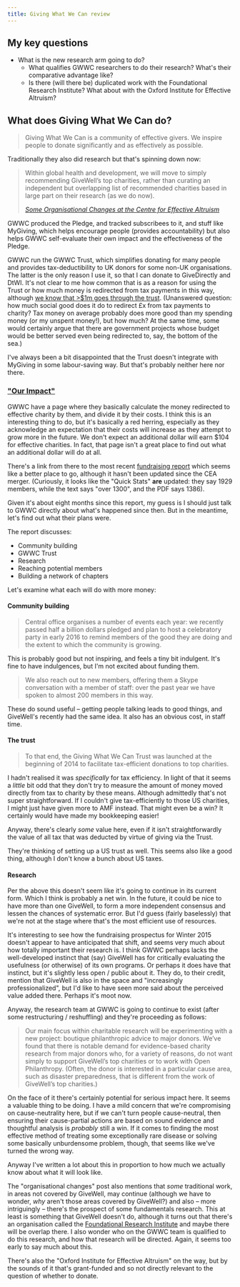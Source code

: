 ```yaml
---
title: Giving What We Can review
---
```

## My key questions

* What is the new research arm going to do?
    * What qualifies GWWC researchers to do their research? What's their 
      comparative advantage like?
    * Is there (will there be) duplicated work with the Foundational 
      Research Institute? What about with the Oxford Institute for 
      Effective Altruism?

## What does Giving What We Can do?

> Giving What We Can is a community of effective givers. We inspire 
> people to donate significantly and as effectively as possible.

Traditionally they also did research but that's spinning down now:

> Within global health and development, we will move to simply 
> recommending GiveWell’s top charities, rather than curating an 
> independent but overlapping list of recommended charities based in 
> large part on their research (as we do now).
> 
> [*Some Organisational Changes at the Centre for Effective Altruism*](http://effective-altruism.com/ea/zn/some_organisational_changes_at_the_centre_for/)

GWWC produced the Pledge, and tracked subscribees to it, and stuff like 
MyGiving, which helps encourage people (provides accountability) but 
also helps GWWC self-evaluate their own impact and the effectiveness of 
the Pledge.

GWWC run the GWWC Trust, which simplifies donating for many people and 
provides tax-deductibility to UK donors for some non-UK organisations. 
The latter is the only reason I use it, so that I can donate to 
GiveDirectly and DtWI. It's not clear to me how common that is as a 
reason for using the Trust or how much money is redirected from tax 
payments in this way, although [we know that &gt;$1m goes through the 
trust](https://www.givingwhatwecan.org/fundraising/#what-we-do-trust). 
(Unanswered question: how much social good does it do to redirect £x 
from tax payments to charity? Tax money on average probably does more 
good than my spending money (or my unspent money!), but how much? At the 
same time, some would certainly argue that there are government projects 
whose budget would be better served even being redirected to, say, the 
bottom of the sea.)

I've always been a bit disappointed that the Trust doesn't integrate 
with MyGiving in some labour-saving way. But that's probably neither 
here nor there.

### ["Our Impact"](https://www.givingwhatwecan.org/impact/)

GWWC have a page where they basically calculate the money redirected to 
effective charity by them, and divide it by their costs. I think this is 
an interesting thing to do, but it's basically a red herring, especially 
as they acknowledge an expectation that their costs will increase as 
they attempt to grow more in the future. We don't expect an additional 
dollar will earn $104 for effective charities. In fact, that page isn't 
a great place to find out what an additional dollar will do at all.

There's a link from there to the most recent [fundraising 
report](https://www.givingwhatwecan.org/fundraising) which seems like a 
better place to go, although it hasn't been updated since the CEA 
merger. (Curiously, it looks like the "Quick Stats" **are** updated: 
they say 1929 members, while the text says "over 1300", and the PDF says 
1386).

Given it's about eight months since this report, my guess is I should 
just talk to GWWC directly about what's happened since then. But in the 
meantime, let's find out what their plans were.

The report discusses:

* Community building
* GWWC Trust
* Research
* Reaching potential members
* Building a network of chapters

Let's examine what each will do with more money:

#### Community building

> Central office organises a number of events each year: we recently 
> passed half a billion dollars pledged and plan to host a celebratory 
> party in early 2016 to remind members of the good they are doing and 
> the extent to which the community is growing.

This is probably good but not inspiring, and feels a tiny bit indulgent. 
It's fine to have indulgences, but I'm not excited about funding them.

> We also reach out to new members, offering them a Skype conversation 
> with a member of staff: over the past year we have spoken to almost 
> 200 members in this way.

These do sound useful – getting people talking leads to good things, and 
GiveWell's recently had the same idea. It also has an obvious cost, in 
staff time.

#### The trust

> To that end, the Giving What We Can Trust was launched at the 
> beginning of 2014 to facilitate tax-efficient donations to top 
> charities.

I hadn't realised it was *specifically* for tax efficiency. In light of 
that it seems a *little* bit odd that they don't try to measure the 
amount of money moved directly from tax to charity by these means. 
Although admittedly that's not super straightforward. If I couldn't give 
tax-efficiently to those US charities, I might just have given more to 
AMF instead. That might even be a win? It certainly would have made my 
bookkeeping easier!

Anyway, there's clearly *some* value here, even if it isn't 
straightforwardly the value of all tax that was deducted by virtue of 
giving via the Trust.

They're thinking of setting up a US trust as well. This seems also like 
a good thing, although I don't know a bunch about US taxes.

#### Research

Per the above this doesn't seem like it's going to continue in its 
current form. Which I think is probably a net win. In the future, it 
could be nice to have more than one GiveWell, to form a more independent 
consensus and lessen the chances of systematic error. But I'd guess 
(fairly baselessly) that we're not at the stage where that's the most 
efficient use of resources.

It's interesting to see how the fundraising prospectus for Winter 2015 
doesn't appear to have anticipated that shift, and seems very much about 
how totally important their research is. I think GWWC perhaps lacks the 
well-developed instinct that (say) GiveWell has for critically 
evaluating the usefulness (or otherwise) of its own programs. Or perhaps 
it does have that instinct, but it's slightly less open / public about 
it. They do, to their credit, mention that GiveWell is also in the space 
and "increasingly professionalized", but I'd like to have seen more said 
about the perceived value added there. Perhaps it's moot now.

Anyway, the research team at GWWC is going to continue to exist (after 
some restructuring / reshuffling) and they're proceeding as follows:

> Our main focus within charitable research will be experimenting with a 
> new project: boutique philanthropic advice to major donors. We’ve 
> found that there is notable demand for evidence-based charity research 
> from major donors who, for a variety of reasons, do not want simply to 
> support GiveWell’s top charities or to work with Open Philanthropy. 
> (Often, the donor is interested in a particular cause area, such as 
> disaster preparedness, that is different from the work of GiveWell’s 
> top charities.) 

On the face of it there's certainly potential for serious impact here. 
It seems a valuable thing to be doing. I have a mild concern that we're 
compromising on cause-neutrality here, but if we can't turn people 
cause-neutral, then ensuring their cause-partial actions are based on 
sound evidence and thoughtful analysis is *probably* still a win. If it 
comes to finding the most effective method of treating some 
exceptionally rare disease or solving some basically unburdensome 
problem, though, that seems like we've turned the wrong way.

Anyway I've written a lot about this in proportion to how much we 
actually know about what it will look like.

The "organisational changes" post also mentions that *some* traditional 
work, in areas not covered by GiveWell, may continue (although we have 
to wonder, *why* aren't those areas covered by GiveWell?) and also – 
more intriguingly – there's the prospect of some fundamentals research. 
This at least is something that GiveWell doesn't do, although it turns 
out that there's an organisation called the [Foundational Research 
Institute](https://foundational-research.org/about/) and maybe there 
will be overlap there. I also wonder who on the GWWC team is qualified 
to do this research, and how that research will be directed. Again, it 
seems too early to say much about this.

There's also the "Oxford Institute for Effective Altruism" on the way, 
but by the sounds of it that's grant-funded and so not directly relevant 
to the question of whether to donate.
